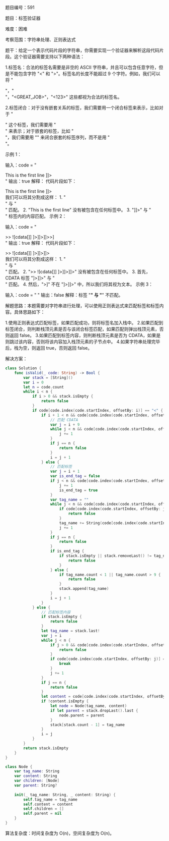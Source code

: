 题目编号：591

题目：标签验证器

难度：困难

考察范围：字符串处理、正则表达式

题干：给定一个表示代码片段的字符串，你需要实现一个验证器来解析这段代码片段。这个验证器需要支持以下两种语法：

1.标签名：合法的标签名需要是非空的 ASCII 字符串，并且可以包含任意字符，但是不能包含字符 "<" 和 ">"。标签名的长度不能超过 9 个字符。例如，我们可以将 "<DIV>"，"<div>"，"<GREAT_JOB>"，"<123>" 这些都视为合法的标签名。

2.标签闭合：对于没有嵌套关系的标签，我们需要用一个闭合标签来表示，比如对于 "<DIV>" 这个标签，我们需要用 "<DIV/>" 来表示；对于嵌套的标签，比如 "<DIV><SPAN><FONT></FONT></SPAN></DIV>"，我们需要用 "<FONT/>" 来闭合嵌套的标签序列，而不是用 "</FONT></SPAN></DIV>"。

示例 1：

输入：code = "<DIV>This is the first line <![CDATA[<div>]]></DIV>"
输出：true
解释：
代码片段如下：
<DIV>
    This is the first line
    <![CDATA[<div>]]>
</DIV>
我们可以将其分割成这样：
1. "<DIV>" 与 "</DIV>" 匹配。
2. "This is the first line" 没有被包含在任何标签中。
3. "<![CDATA[<div>]]>" 与 "<DIV>" 标签内的内容匹配。
示例 2：

输入：code = "<DIV>>>  ![cdata[]] <![CDATA[<div>]>]]>]]>>]</DIV>"
输出：true
解释：
代码片段如下：
<DIV>
    >>  ![cdata[]] <![CDATA[<div>]>]]>]]>
</DIV>
我们可以将其分割成这样：
1. "<DIV>" 与 "</DIV>" 匹配。
2. ">>  ![cdata[]] <![CDATA[<div>]>]]>]]>" 没有被包含在任何标签中。
3. 首先，CDATA 标签 "<![CDATA[<div>]>]]>" 与 "<DIV>" 匹配。
4. 然后，">]" 不在 "<![CDATA[<div>]>]]>" 中，所以我们将其视为文本。
示例 3：

输入：code = "<A>  <B> </A>   </B>"
输出：false
解释：标签 "<B>" 与 "</B>" 不匹配。

解题思路：本题需要对字符串进行处理，可以使用正则表达式来匹配标签和标签内容。具体思路如下：

1.使用正则表达式匹配标签，如果匹配成功，则将标签名加入栈中。
2.如果匹配到标签闭合，则判断栈顶元素是否与该闭合标签匹配，如果匹配则弹出栈顶元素，否则返回 false。
3.如果匹配到标签内容，则判断栈顶元素是否为 CDATA，如果是则跳过该内容，否则将该内容加入栈顶元素的子节点中。
4.如果字符串处理完毕后，栈为空，则返回 true，否则返回 false。

解决方案：

```swift
class Solution {
    func isValid(_ code: String) -> Bool {
        var stack = [String]()
        var i = 0
        let n = code.count
        while i < n {
            if i > 0 && stack.isEmpty {
                return false
            }
            if code[code.index(code.startIndex, offsetBy: i)] == "<" {
                if i + 1 < n && code[code.index(code.startIndex, offsetBy: i + 1)] == "!" {
                    // 匹配 CDATA
                    var j = i + 9
                    while j < n && code[code.index(code.startIndex, offsetBy: j - 2)...code.index(code.startIndex, offsetBy: j)] != "]]>" {
                        j += 1
                    }
                    if j == n {
                        return false
                    }
                    i = j + 1
                } else {
                    // 匹配标签
                    var j = i + 1
                    var is_end_tag = false
                    if j < n && code[code.index(code.startIndex, offsetBy: j)] == "/" {
                        j += 1
                        is_end_tag = true
                    }
                    var tag_name = ""
                    while j < n && code[code.index(code.startIndex, offsetBy: j)] != ">" {
                        if code[code.index(code.startIndex, offsetBy: j)] < "A" || code[code.index(code.startIndex, offsetBy: j)] > "Z" {
                            return false
                        }
                        tag_name += String(code[code.index(code.startIndex, offsetBy: j)])
                        j += 1
                    }
                    if j == n {
                        return false
                    }
                    if is_end_tag {
                        if stack.isEmpty || stack.removeLast() != tag_name {
                            return false
                        }
                    } else {
                        if tag_name.count < 1 || tag_name.count > 9 {
                            return false
                        }
                        stack.append(tag_name)
                    }
                    i = j + 1
                }
            } else {
                // 匹配标签内容
                if stack.isEmpty {
                    return false
                }
                let tag_name = stack.last!
                var j = i
                while j < n {
                    if j > 0 && code[code.index(code.startIndex, offsetBy: j - 1)...code.index(code.startIndex, offsetBy: j)] == "]]" {
                        return false
                    }
                    if code[code.index(code.startIndex, offsetBy: j)] == "<" {
                        break
                    }
                    j += 1
                }
                if j == n {
                    return false
                }
                let content = code[code.index(code.startIndex, offsetBy: i)...code.index(code.startIndex, offsetBy: j - 1)]
                if !content.isEmpty {
                    let node = Node(tag_name, content)
                    if let parent = stack.dropLast().last {
                        node.parent = parent
                    }
                    stack[stack.count - 1] = tag_name
                }
                i = j
            }
        }
        return stack.isEmpty
    }
}

class Node {
    var tag_name: String
    var content: String
    var children: [Node]
    var parent: String?
    
    init(_ tag_name: String, _ content: String) {
        self.tag_name = tag_name
        self.content = content
        self.children = []
        self.parent = nil
    }
}
```

算法复杂度：时间复杂度为 O(n)，空间复杂度为 O(n)。